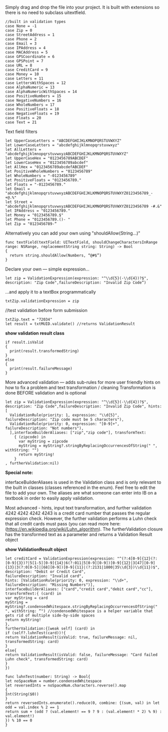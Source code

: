 Simply drag and drop the file into your project.  It is built with extensions so there is no need to subclass uitextfield.

```
//built in validation types
case None = -1
case Zip = 0
case StreetAddress = 1
case Phone = 2
case Email = 3
case IPAddress = 4
case MACAddress = 5
case GPSCoordinate = 6
case GPSPoint = 7
case URL = 8
case CreditCard = 9
case Money = 10
case Letters = 11
case LettersWithSpaces = 12
case AlphaNumeric = 13
case AlphaNumericWithSpaces = 14
case PositiveNumbers = 15
case NegativeNumbers = 16
case WholeNumbers = 17
case PositiveFloats = 18
case NegativeFloats = 19
case Floats = 20
case Text = 21
```
Text field filters
```
let UpperCaseLetters = "ABCDEFGHIJKLKMNOPQRSTUVWXYZ"
let LowerCaseLetters = "abcdefghijklmnopqrstuvwxyz"
let AllLetters = "abcdefghijklmnopqrstuvwxyzABCDEFGHIJKLKMNOPQRSTUVWXYZ"
let UpperCaseHex = "0123456789ABCDEF"
let LowerCaseHex = "0123456789abcdef"
let AllHex = "0123456789abcdefABCDEF"
let PositiveWholeNumbers = "0123456789"
let WholeNumbers = "-0123456789"
let PositiveFloats = "0123456789."
let Floats = "-0123456789."
let Email = "abcdefghijklmnopqrstuvwxyzABCDEFGHIJKLKMNOPQRSTUVWXYZ0123456789_-+@.%"
let Street = "abcdefghijklmnopqrstuvwxyzABCDEFGHIJKLKMNOPQRSTUVWXYZ0123456789 -#.&"
let IPAddress = "0123456789."
let Money = "0123456789.$"
let Phone = "0123456789.()- "
let Zip = "0123456789-“
```

Alternatively you can add your own using "shouldAllow(String...)"
```
func textField(textField: UITextField, shouldChangeCharactersInRange range: NSRange, replacementString string: String) -> Bool 
{
  return string.shouldAllow(Numbers, “@#$”)
}
```

Declare your own — simple expression...
```
let zip = ValidationExpression(expression: "^\\d{5}(-\\d{4})?$", description: "Zip Code",failureDescription: "Invalid Zip Code”) 
```
…and apply it to a textBox programmatically 
```
txtZip.validationExpression = zip
```
//test validation before form submission
```
txtZip.text = "72034"        
let result = txtMUID.validate() //returns ValidationResult
```
**show validation result class**
```
if result.isValid
{
  print(result.transformedString)
}
else
{
  print(result.failureMessage)
}
```
More advanced validation — adds sub-rules for more user friendly hints on how to fix a problem and text transformation / cleaning
Transformation is done BEFORE validation and is optional
```
let zip = ValidationExpression(expression: "^\\d{5}(-\\d{4})?$", description: "Zip Code",failureDescription: "Invalid Zip Code", hints: [
  ValidationRule(priority: 1, expression: "\\d{5}", failureDescription: "Zip code must be 5 characters"),
  ValidationRule(priority: 0, expression: "[0-9]+", failureDescription: "Not numbers"),
  ],interfaceBuilderAliases: ["zip","zip code"], transformText: 
    { (zipcode) in
      var myString = zipcode
      myString = myString?.stringByReplacingOccurrencesOfString(" ", withString: "")
      return myString!
    }
, furtherValidation:nil)
```
**Special note:**

interfaceBuilderAliases is used in the Validation class and is only relevant to the built in classes (classes referenced in the enum).  Feel free to edit the file to add your own.  The aliases are what someone can enter into IB on a textbook in order to easily apply validation.

Most advanced - hints, input text transformation, and further validation
4242 4242 4242 4243 is a credit card number that passes the regular expression check.  However, the further validation performs a Luhn check that all credit cards must pass (you can read more here: (https://en.wikipedia.org/wiki/Luhn_algorithm).
The furtherValidation closure has the transformed text as a parameter and returns a Validation Result object


**show ValidationResult object**
```
let creditCard = ValidationExpression(expression: "^(?:4[0-9]{12}(?:[0-9]{3})?|5[1-5][0-9]{14}|6(?:011|5[0-9][0-9])[0-9]{12}|3[47][0-9]{13}|3(?:0[0-5]|[68][0-9])[0-9]{11}|(?:2131|1800|35\\d{3})\\d{11})$",
description: "Debit or Credit Card",
failureDescription: "Invalid card",
hints: [ValidationRule(priority: 0, expression: "\\d+", failureDescription: "Missing Numbers")],
interfaceBuilderAliases: ["card","credit card","debit card","cc"],
transformText:{ (card) in
var myString = card
myString = myString?.condensedWhitespace.stringByReplacingOccurrencesOfString(" ", withString: “") //condensedWhitespace is a helper variable that gets rid of multiple side-by-side spaces
return myString!
},
furtherValidation:{[weak self] (card) in
if (self?.luhnTest(card))!{
return ValidationResult(isValid: true, failureMessage: nil, transformedString: card)
}
else{
return ValidationResult(isValid: false, failureMessage: "Card failed Luhn check", transformedString: card)
}
})

func luhnTest(number: String) -> Bool{
let noSpaceNum = number.condensedWhitespace
let reversedInts = noSpaceNum.characters.reverse().map
{
Int(String($0))
}
return reversedInts.enumerate().reduce(0, combine: {(sum, val) in let odd = val.index % 2 == 1
return sum + (odd ? (val.element! == 9 ? 9 : (val.element! * 2) % 9) : val.element!)
}) % 10 == 0
}
```

